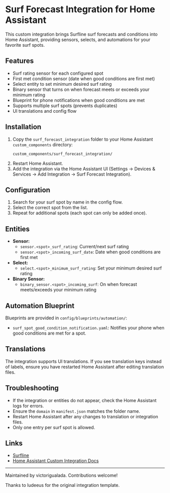 # Surf Forecast Integration for Home Assistant

This custom integration brings Surfline surf forecasts and conditions into Home Assistant, providing sensors, selects, and automations for your favorite surf spots.

## Features

- Surf rating sensor for each configured spot
- First met condition sensor (date when good conditions are first met)
- Select entity to set minimum desired surf rating
- Binary sensor that turns on when forecast meets or exceeds your minimum rating
- Blueprint for phone notifications when good conditions are met
- Supports multiple surf spots (prevents duplicates)
- UI translations and config flow

## Installation

1. Copy the `surf_forecast_integration` folder to your Home Assistant `custom_components` directory:
	 ```
	 custom_components/surf_forecast_integration/
	 ```
2. Restart Home Assistant.
3. Add the integration via the Home Assistant UI (Settings → Devices & Services → Add Integration → Surf Forecast Integration).

## Configuration

1. Search for your surf spot by name in the config flow.
2. Select the correct spot from the list.
3. Repeat for additional spots (each spot can only be added once).

## Entities

- **Sensor:**
	- `sensor.<spot>_surf_rating`: Current/next surf rating
	- `sensor.<spot>_incoming_surf_date`: Date when good conditions are first met
- **Select:**
	- `select.<spot>_minimum_surf_rating`: Set your minimum desired surf rating
- **Binary Sensor:**
	- `binary_sensor.<spot>_incoming_surf`: On when forecast meets/exceeds your minimum rating

## Automation Blueprint

Blueprints are provided in `config/blueprints/automation/`:

- `surf_spot_good_condition_notification.yaml`: Notifies your phone when good conditions are met for a spot.

## Translations

The integration supports UI translations. If you see translation keys instead of labels, ensure you have restarted Home Assistant after editing translation files.

## Troubleshooting

- If the integration or entities do not appear, check the Home Assistant logs for errors.
- Ensure the `domain` in `manifest.json` matches the folder name.
- Restart Home Assistant after any changes to translation or integration files.
- Only one entry per surf spot is allowed.

## Links

- [Surfline](https://www.surfline.com/)
- [Home Assistant Custom Integration Docs](https://developers.home-assistant.io/docs/creating_integration_file_structure/)

---
Maintained by victorigualada. Contributions welcome!

Thanks to ludeeus for the original integration template.
